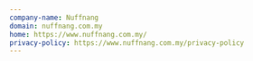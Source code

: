 ```yaml
---
company-name: Nuffnang
domain: nuffnang.com.my
home: https://www.nuffnang.com.my/
privacy-policy: https://www.nuffnang.com.my/privacy-policy
---
```




